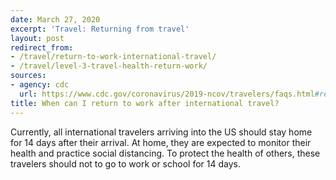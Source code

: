 ```yaml
---
date: March 27, 2020
excerpt: 'Travel: Returning from travel'
layout: post
redirect_from:
- /travel/return-to-work-international-travel/
- /travel/level-3-travel-health-return-work/
sources:
- agency: cdc
  url: https://www.cdc.gov/coronavirus/2019-ncov/travelers/faqs.html#returning-from-travel
title: When can I return to work after international travel?
---
```


Currently, all international travelers arriving into the US should stay home for 14 days after their arrival. At home, they are expected to monitor their health and practice social distancing. To protect the health of others, these travelers should not to go to work or school for 14 days.
